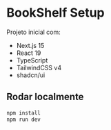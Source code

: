 # BookShelf Setup

Projeto inicial com:

- Next.js 15
- React 19
- TypeScript
- TailwindCSS v4
- shadcn/ui

## Rodar localmente

```bash
npm install
npm run dev